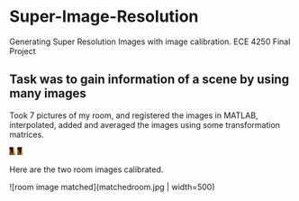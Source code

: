 # Super-Image-Resolution
Generating Super Resolution Images with image calibration. ECE 4250 Final Project 

## Task was to gain information of a scene by using many images

Took 7 pictures of my room, and registered the images in MATLAB, interpolated, added and averaged the images using some transformation matrices. 


<img src="myroom2.jpg" alt="Drawing" style="width: 10px;"/>
<img src="myroom3.jpg" alt="Drawing" style="width: 10px;"/>

Here are the two room images calibrated.

![room image matched](matchedroom.jpg | width=500)
